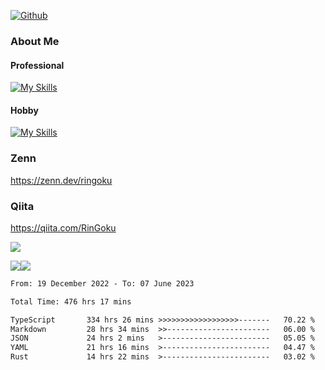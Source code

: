 [![Github](https://img.shields.io/github/followers/skyt-a?label=Follow&style=social)](https://github.com/skyt-a)

### About Me
#### Professional
[![My Skills](https://skillicons.dev/icons?i=react,ts,js,nodejs,java,graphql,firebase,githubactions&theme=light)](https://skillicons.dev)
#### Hobby
[![My Skills](https://skillicons.dev/icons?i=unity,rust,py&theme=light)](https://skillicons.dev)

### Zenn
https://zenn.dev/ringoku
### Qiita
https://qiita.com/RinGoku


![](https://github-profile-summary-cards.vercel.app/api/cards/profile-details?username=skyt-a&theme=default)

![](https://github-profile-summary-cards.vercel.app/api/cards/repos-per-language?username=skyt-a&theme=default)![](https://github-profile-summary-cards.vercel.app/api/cards/stats?username=RinGoku&theme=default)

<!--START_SECTION:waka-->

```txt
From: 19 December 2022 - To: 07 June 2023

Total Time: 476 hrs 17 mins

TypeScript       334 hrs 26 mins >>>>>>>>>>>>>>>>>>-------   70.22 %
Markdown         28 hrs 34 mins  >>-----------------------   06.00 %
JSON             24 hrs 2 mins   >------------------------   05.05 %
YAML             21 hrs 16 mins  >------------------------   04.47 %
Rust             14 hrs 22 mins  >------------------------   03.02 %
```

<!--END_SECTION:waka-->
